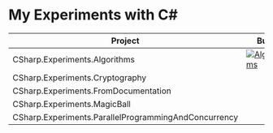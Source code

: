 # My Experiments with C#

| Project                                              | Build                                                                                                                                                                                                                    | Coverage                                                                                                                                                            |
|------------------------------------------------------|--------------------------------------------------------------------------------------------------------------------------------------------------------------------------------------------------------------------------|---------------------------------------------------------------------------------------------------------------------------------------------------------------------|
| CSharp.Experiments.Algorithms                        | [![Algorithms](https://github.com/eminencegrs/experiments-with-csharp/actions/workflows/algorithms-build.yml/badge.svg)](https://github.com/eminencegrs/experiments-with-csharp/actions/workflows/algorithms-build.yml)  | [![codecov](https://codecov.io/gh/eminencegrs/experiments-with-csharp/graph/badge.svg?token=CM7RLRG8PL)](https://codecov.io/gh/eminencegrs/experiments-with-csharp) |
| CSharp.Experiments.Cryptography                      |                                                                                                                                                                                                                          |                                                                                                                                                                     |
| CSharp.Experiments.FromDocumentation                 |                                                                                                                                                                                                                          |                                                                                                                                                                     |
| CSharp.Experiments.MagicBall                         |                                                                                                                                                                                                                          |                                                                                                                                                                     |
| CSharp.Experiments.ParallelProgrammingAndConcurrency |                                                                                                                                                                                                                          |                                                                                                                                                                     |
